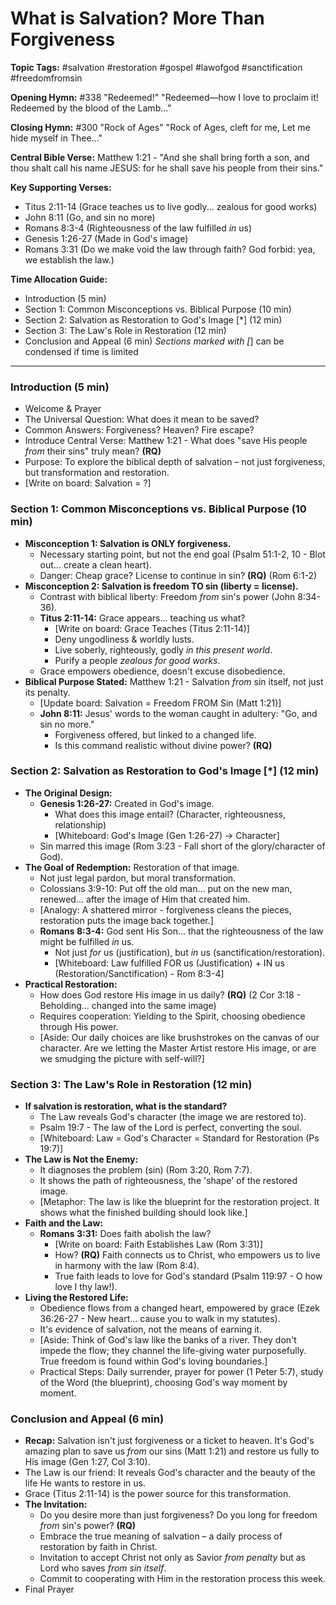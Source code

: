 # What is Salvation? More Than Forgiveness

**Topic Tags:** #salvation #restoration #gospel #lawofgod #sanctification #freedomfromsin

**Opening Hymn:** #338 "Redeemed!"
"Redeemed—how I love to proclaim it! Redeemed by the blood of the Lamb..."

**Closing Hymn:** #300 "Rock of Ages"
"Rock of Ages, cleft for me, Let me hide myself in Thee..."

**Central Bible Verse:** Matthew 1:21 - "And she shall bring forth a son, and thou shalt call his name JESUS: for he shall save his people from their sins."

**Key Supporting Verses:**
*   Titus 2:11-14 (Grace teaches us to live godly... zealous for good works)
*   John 8:11 (Go, and sin no more)
*   Romans 8:3-4 (Righteousness of the law fulfilled *in* us)
*   Genesis 1:26-27 (Made in God's image)
*   Romans 3:31 (Do we make void the law through faith? God forbid: yea, we establish the law.)

**Time Allocation Guide:**
- Introduction (5 min)
- Section 1: Common Misconceptions vs. Biblical Purpose (10 min)
- Section 2: Salvation as Restoration to God's Image [*] (12 min)
- Section 3: The Law's Role in Restoration (12 min)
- Conclusion and Appeal (6 min)
*Sections marked with [*] can be condensed if time is limited

---

### Introduction (5 min)
- Welcome & Prayer
- The Universal Question: What does it mean to be saved?
- Common Answers: Forgiveness? Heaven? Fire escape?
- Introduce Central Verse: Matthew 1:21 - What does "save His people *from* their sins" truly mean? **(RQ)**
- Purpose: To explore the biblical depth of salvation – not just forgiveness, but transformation and restoration.
- [Write on board: Salvation = ?]

### Section 1: Common Misconceptions vs. Biblical Purpose (10 min)
- **Misconception 1: Salvation is ONLY forgiveness.**
    - Necessary starting point, but not the end goal (Psalm 51:1-2, 10 - Blot out... create a clean heart).
    - Danger: Cheap grace? License to continue in sin? **(RQ)** (Rom 6:1-2)
- **Misconception 2: Salvation is freedom TO sin (liberty = license).**
    - Contrast with biblical liberty: Freedom *from* sin's power (John 8:34-36).
    - **Titus 2:11-14:** Grace appears... teaching us what?
        - [Write on board: Grace Teaches (Titus 2:11-14)]
        - Deny ungodliness & worldly lusts.
        - Live soberly, righteously, godly *in this present world*.
        - Purify a people *zealous for good works*.
    - Grace empowers obedience, doesn't excuse disobedience.
- **Biblical Purpose Stated:** Matthew 1:21 - Salvation *from* sin itself, not just its penalty.
    - [Update board: Salvation = Freedom FROM Sin (Matt 1:21)]
    - **John 8:11:** Jesus' words to the woman caught in adultery: "Go, and sin no more."
        - Forgiveness offered, but linked to a changed life.
        - Is this command realistic without divine power? **(RQ)**

### Section 2: Salvation as Restoration to God's Image [*] (12 min)
- **The Original Design:**
    - **Genesis 1:26-27:** Created in God's image.
        - What does this image entail? (Character, righteousness, relationship)
        - [Whiteboard: God's Image (Gen 1:26-27) -> Character]
    - Sin marred this image (Rom 3:23 - Fall short of the glory/character of God).
- **The Goal of Redemption:** Restoration of that image.
    - Not just legal pardon, but moral transformation.
    - Colossians 3:9-10: Put off the old man... put on the new man, renewed... after the image of Him that created him.
    - [Analogy: A shattered mirror - forgiveness cleans the pieces, restoration puts the image back together.]
    - **Romans 8:3-4:** God sent His Son... that the righteousness of the law might be fulfilled *in* us.
        - Not just *for* us (justification), but *in* us (sanctification/restoration).
        - [Whiteboard: Law fulfilled FOR us (Justification) + IN us (Restoration/Sanctification) - Rom 8:3-4]
- **Practical Restoration:**
    - How does God restore His image in us daily? **(RQ)** (2 Cor 3:18 - Beholding... changed into the same image)
    - Requires cooperation: Yielding to the Spirit, choosing obedience through His power.
    - [Aside: Our daily choices are like brushstrokes on the canvas of our character. Are we letting the Master Artist restore His image, or are we smudging the picture with self-will?]

### Section 3: The Law's Role in Restoration (12 min)
- **If salvation is restoration, what is the standard?**
    - The Law reveals God's character (the image we are restored to).
    - Psalm 19:7 - The law of the Lord is perfect, converting the soul.
    - [Whiteboard: Law = God's Character = Standard for Restoration (Ps 19:7)]
- **The Law is Not the Enemy:**
    - It diagnoses the problem (sin) (Rom 3:20, Rom 7:7).
    - It shows the path of righteousness, the 'shape' of the restored image.
    - [Metaphor: The law is like the blueprint for the restoration project. It shows what the finished building should look like.]
- **Faith and the Law:**
    - **Romans 3:31:** Does faith abolish the law?
        - [Write on board: Faith Establishes Law (Rom 3:31)]
        - How? **(RQ)** Faith connects us to Christ, who empowers us to live in harmony with the law (Rom 8:4).
        - True faith leads to love for God's standard (Psalm 119:97 - O how love I thy law!).
- **Living the Restored Life:**
    - Obedience flows from a changed heart, empowered by grace (Ezek 36:26-27 - New heart... cause you to walk in my statutes).
    - It's evidence of salvation, not the means of earning it.
    - [Aside: Think of God's law like the banks of a river. They don't impede the flow; they channel the life-giving water purposefully. True freedom is found within God's loving boundaries.]
    - Practical Steps: Daily surrender, prayer for power (1 Peter 5:7), study of the Word (the blueprint), choosing God's way moment by moment.

### Conclusion and Appeal (6 min)
- **Recap:** Salvation isn't just forgiveness or a ticket to heaven. It's God's amazing plan to save us *from* our sins (Matt 1:21) and restore us fully to His image (Gen 1:27, Col 3:10).
- The Law is our friend: It reveals God's character and the beauty of the life He wants to restore in us.
- Grace (Titus 2:11-14) is the power source for this transformation.
- **The Invitation:**
    - Do you desire more than just forgiveness? Do you long for freedom *from* sin's power? **(RQ)**
    - Embrace the true meaning of salvation – a daily process of restoration by faith in Christ.
    - Invitation to accept Christ not only as Savior *from penalty* but as Lord who saves *from sin itself*.
    - Commit to cooperating with Him in the restoration process this week.
- Final Prayer